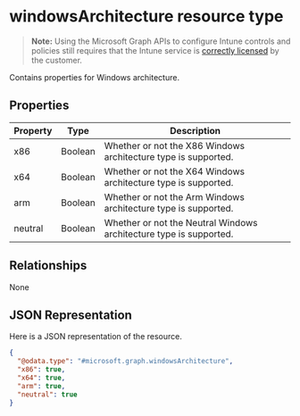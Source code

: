 ﻿# windowsArchitecture resource type

> **Note:** Using the Microsoft Graph APIs to configure Intune controls and policies still requires that the Intune service is [correctly licensed](https://go.microsoft.com/fwlink/?linkid=839381) by the customer.

Contains properties for Windows architecture.
## Properties
|Property|Type|Description|
|---|---|---|
|x86|Boolean|Whether or not the X86 Windows architecture type is supported.|
|x64|Boolean|Whether or not the X64 Windows architecture type is supported.|
|arm|Boolean|Whether or not the Arm Windows architecture type is supported.|
|neutral|Boolean|Whether or not the Neutral Windows architecture type is supported.|

## Relationships
None
## JSON Representation
Here is a JSON representation of the resource.
<!-- {
  "blockType": "resource",
  "keyProperty": "id",
  "@odata.type": "microsoft.graph.windowsArchitecture"
}
-->
```json
{
  "@odata.type": "#microsoft.graph.windowsArchitecture",
  "x86": true,
  "x64": true,
  "arm": true,
  "neutral": true
}
```



